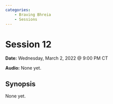 ```yaml
---
categories:
    - Braving Bhreia
    - Sessions
---
```

# Session 12

**Date:** Wednesday, March 2, 2022 @ 9:00 PM CT

**Audio:** None yet.

## Synopsis

None yet.
